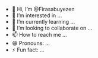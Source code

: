 - 👋 Hi, I’m @Firasabuyezen
- 👀 I’m interested in ...
- 🌱 I’m currently learning ...
- 💞️ I’m looking to collaborate on ...
- 📫 How to reach me ...
- 😄 Pronouns: ...
- ⚡ Fun fact: ...

<!---
Firasabuyezen/Firasabuyezen is a ✨ special ✨ repository because its `README.md` (this file) appears on your GitHub profile.
You can click the Preview link to take a look at your changes.
--->
